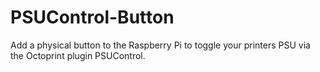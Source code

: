 # PSUControl-Button
Add a physical button to the Raspberry Pi to toggle your printers PSU via the Octoprint plugin PSUControl.
